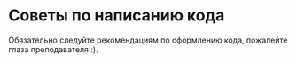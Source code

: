 Советы по написанию кода
========================

Обязательно следуйте рекомендациям по оформлению кода, пожалейте глаза преподавателя :).
